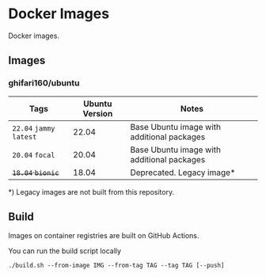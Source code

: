 # Docker Images

Docker images.

## Images

### ghifari160/ubuntu

| Tags                     | Ubuntu Version | Notes                                      |
|--------------------------|----------------|--------------------------------------------|
| `22.04` `jammy` `latest` | 22.04          | Base Ubuntu image with additional packages |
| `20.04` `focal`          | 20.04          | Base Ubuntu image with additional packages |
| ~~`18.04` `bionic`~~     | 18.04          | Deprecated. Legacy image\*                 |

\*) Legacy images are not built from this repository.

## Build

Images on container registries are built on GitHub Actions.

You can run the build script locally

``` shell
./build.sh --from-image IMG --from-tag TAG --tag TAG [--push]
```
